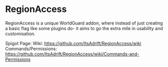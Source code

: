 # RegionAccess

RegionAccess is a unique WorldGuard addon, where instead of just creating a basic flag like some plugins do- it aims to go the extra mile in usability and customisation.

Spigot Page: <INSERT SPIGOT PAGE HERE>
Wiki: https://github.com/ItsAdrift/RegionAccess/wiki
  Commands/Permissions: https://github.com/ItsAdrift/RegionAccess/wiki/Commands-and-Permissions
